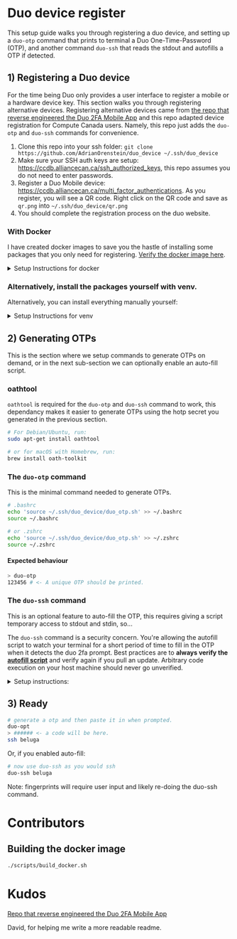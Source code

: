 # Duo device register

This setup guide walks you through registering a duo device, and setting up a `duo-otp` command that prints to terminal a Duo One-Time-Password (OTP), and another command `duo-ssh` that reads the stdout and autofills a OTP if detected. 

## 1) Registering a Duo device
For the time being Duo only provides a user interface to register a mobile or a hardware device key. 
This section walks you through registering alternative devices. 
Registering alternative devices came from [the repo that reverse engineered the Duo 2FA Mobile App](https://github.com/revalo/duo-bypass) and this repo adapted device registration for Compute Canada users.
Namely, this repo just adds the `duo-otp` and `duo-ssh` commands for convenience.

1. Clone this repo into your ssh folder: `git clone https://github.com/AdrianOrenstein/duo_device ~/.ssh/duo_device`
2. Make sure your SSH auth keys are setup: https://ccdb.alliancecan.ca/ssh_authorized_keys, this repo assumes you do not need to enter passwords. 
3. Register a Duo Mobile device: https://ccdb.alliancecan.ca/multi_factor_authentications. As you register, you will see a QR code. Right click on the QR code and save as `qr.png` into `~/.ssh/duo_device/qr.png`
4. You should complete the registration process on the duo website. 

### With Docker
I have created docker images to save you the hastle of installing some packages that you only need for registering. 
[Verify the docker image here](https://github.com/AdrianOrenstein/duo_device/blob/main/dockerfiles/Dockerfile).

<details>
<summary>Setup Instructions for docker</summary>

```bash
docker run --rm -it -w /app --volume=$(pwd):/app/:rw adrianorenstein/duo_device_register:latest zbarimg qr.png | sed 's/QR-Code:duo:\/\/\(.*\)/\1/'
```

Replace `XXXXXXXXXX-YYYYYYYYYYYYYYYYYYYYYYYYYYYYYYYYYYY` below with the output of the command above.
```bash
docker run --rm -it -w /app --volume=$(pwd):/app/:rw adrianorenstein/duo_device_register:latest python duo_activate.py XXXXXXXXXX-YYYYYYYYYYYYYYYYYYYYYYYYYYYYYYYYYYY

# Make sure only your user can read the files in this directory. Stops other users from reading your hotp secret. https://linuxize.com/post/chmod-command-in-linux/#symbolic-text-method
chmod u=rwx,go= ~/.ssh/duo_device
find ~/.ssh/duo_device -type f -exec chmod 600 {} \;
find ~/.ssh/duo_device -type d -exec chmod 700 {} \;
chmod u=rwx,go= ~/.ssh/duo_device/duo_ssh.sh
chmod u=rwx,go= ~/.ssh/duo_device/duo_otp.sh
```
</details>

### Alternatively, install the packages yourself with venv.
Alternatively, you can install everything manually yourself:

<details>
<summary>Setup Instructions for venv</summary>

#### zbarimg
Need `zbarimg` to extract the hotp code.
```bash
# For Debian/Ubuntu, run:
apt-get install -y zbar-tools libzbar-dev

# or for macOS with Homebrew, run:
brew install zbar


zbarimg qr.png | sed 's/QR-Code:duo:\/\/\(.*\)/\1/'
```

#### duo_activate
Replace `XXXXXXXXXX-YYYYYYYYYYYYYYYYYYYYYYYYYYYYYYYYYYY` below with the output of the command above.

```bash
virtualenv -p python3.11 venv
./venv/bin/python3.11 -m pip install pyotp requests pycryptodome pyqrcode
./venv/bin/python3.11 duo_activate.py XXXXXXXXXX-YYYYYYYYYYYYYYYYYYYYYYYYYYYYYYYYYYY

# Make sure only your user can read the files in this directory. Stops other users from reading your hotp secret. https://linuxize.com/post/chmod-command-in-linux/#symbolic-text-method
chmod u=rwx,go= ~/.ssh/duo_device
find ~/.ssh/duo_device -type f -exec chmod 600 {} \;
find ~/.ssh/duo_device -type d -exec chmod 700 {} \;
chmod u=rwx,go= ~/.ssh/duo_device/duo_ssh.sh
chmod u=rwx,go= ~/.ssh/duo_device/duo_otp.sh
```

</details>

## 2) Generating OTPs

This is the section where we setup commands to generate OTPs on demand, or in the next sub-section we can optionally enable an auto-fill script.

### oathtool
`oathtool` is required for the `duo-otp` and `duo-ssh` command to work, this dependancy makes it easier to generate OTPs using the hotp secret you generated in the previous section.

```bash
# For Debian/Ubuntu, run:
sudo apt-get install oathtool

# or for macOS with Homebrew, run:
brew install oath-toolkit
```

### The `duo-otp` command

This is the minimal command needed to generate OTPs. 

```bash
# .bashrc
echo 'source ~/.ssh/duo_device/duo_otp.sh' >> ~/.bashrc
source ~/.bashrc

# or .zshrc
echo 'source ~/.ssh/duo_device/duo_otp.sh' >> ~/.zshrc
source ~/.zshrc
```

#### Expected behaviour
```bash
> duo-otp
123456 # <- A unique OTP should be printed.
```


### The `duo-ssh` command

This is an optional feature to auto-fill the OTP, this requires giving a script temporary access to stdout and stdin, so...

The `duo-ssh` command is a security concern. 
You're allowing the autofill script to watch your terminal for a short period of time to fill in the OTP when it detects the duo 2fa prompt. 
Best practices are to **always verify the [autofill script](https://github.com/AdrianOrenstein/duo_device/blob/main/duo_ssh.sh)** and verify again if you pull an update.
Arbitrary code execution on your host machine should never go unverified.

<details>
<summary>Setup instructions: </summary>

#### Enabling
```bash
# .bashrc
echo 'source ~/.ssh/duo_device/duo_ssh.sh' >> ~/.bashrc
source ~/.bashrc

# or .zshrc
echo 'source ~/.ssh/duo_device/duo_ssh.sh' >> ~/.zshrc
source ~/.zshrc
```
#### Expected behaviour
As you have enabled ssh keys, you likely won't have a password prompt. 
```
Multifactor authentication is now mandatory to connect to this cluster.
...
...
...
...

Enter a passcode or select one of the following options:

 1. <Some existing duo mobile device>
 2. <The device you just registered> (Android)

Passcode or option (1-2): ###### <- A unique OTP should be auto-filled for you.
Success. Logging you in...
```
</details>

## 3) Ready

```bash
# generate a otp and then paste it in when prompted.
duo-opt
> ###### <- a code will be here.
ssh beluga
```

Or, if you enabled auto-fill:
```bash
# now use duo-ssh as you would ssh
duo-ssh beluga
```

Note: fingerprints will require user input and likely re-doing the duo-ssh command. 

# Contributors

## Building the docker image

```bash
./scripts/build_docker.sh
```

# Kudos
[Repo that reverse engineered the Duo 2FA Mobile App](https://github.com/revalo/duo-bypass)

David, for helping me write a more readable readme.
